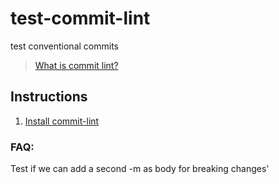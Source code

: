# test-commit-lint
test conventional commits

>[What is commit lint?](https://github.com/conventional-changelog/commitlint)

## Instructions
1. [Install commit-lint](https://commitlint.js.org/#/guides-local-setup?id=guide-local-setup)

### FAQ:  
Test if we can add a second -m as body for breaking changes'